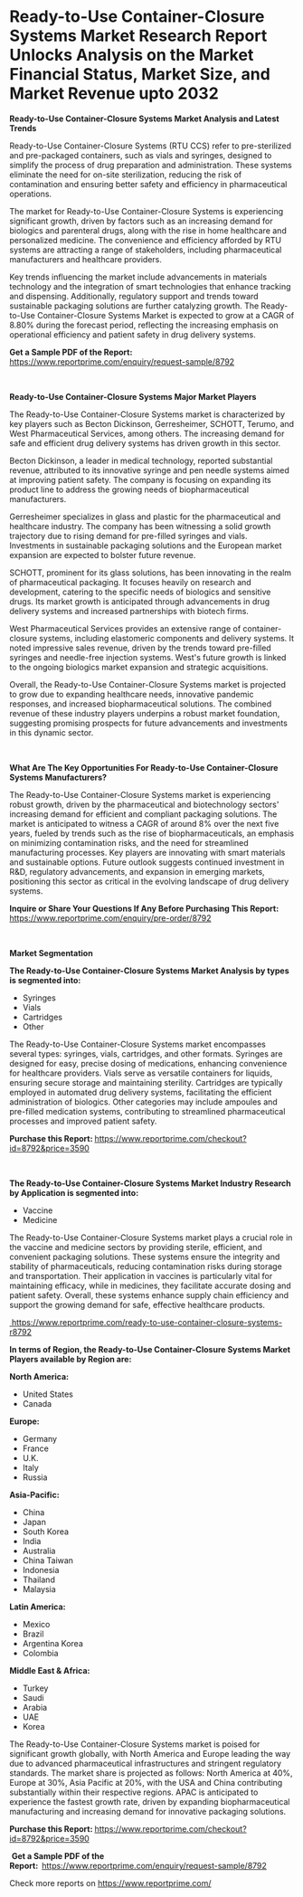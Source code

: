<p><h1>Ready-to-Use Container-Closure Systems Market Research Report Unlocks Analysis on the Market Financial Status, Market Size, and Market Revenue upto 2032</h1></p><p><strong>Ready-to-Use Container-Closure Systems Market Analysis and Latest Trends</strong></p>
<p><p>Ready-to-Use Container-Closure Systems (RTU CCS) refer to pre-sterilized and pre-packaged containers, such as vials and syringes, designed to simplify the process of drug preparation and administration. These systems eliminate the need for on-site sterilization, reducing the risk of contamination and ensuring better safety and efficiency in pharmaceutical operations.</p><p>The market for Ready-to-Use Container-Closure Systems is experiencing significant growth, driven by factors such as an increasing demand for biologics and parenteral drugs, along with the rise in home healthcare and personalized medicine. The convenience and efficiency afforded by RTU systems are attracting a range of stakeholders, including pharmaceutical manufacturers and healthcare providers.</p><p>Key trends influencing the market include advancements in materials technology and the integration of smart technologies that enhance tracking and dispensing. Additionally, regulatory support and trends toward sustainable packaging solutions are further catalyzing growth. The Ready-to-Use Container-Closure Systems Market is expected to grow at a CAGR of 8.80% during the forecast period, reflecting the increasing emphasis on operational efficiency and patient safety in drug delivery systems.</p></p>
<p><strong>Get a Sample PDF of the Report:&nbsp;</strong> <a href="https://www.reportprime.com/enquiry/request-sample/8792?utm_campaign=2299&utm_medium=2&utm_source=Github&utm_content=ia&utm_term=20032025&utm_id=ready-to-use-container-closure-systems">https://www.reportprime.com/enquiry/request-sample/8792</a></p>
<p>&nbsp;</p>
<p><strong>Ready-to-Use Container-Closure Systems Major Market Players</strong></p>
<p><p>The Ready-to-Use Container-Closure Systems market is characterized by key players such as Becton Dickinson, Gerresheimer, SCHOTT, Terumo, and West Pharmaceutical Services, among others. The increasing demand for safe and efficient drug delivery systems has driven growth in this sector.</p><p>Becton Dickinson, a leader in medical technology, reported substantial revenue, attributed to its innovative syringe and pen needle systems aimed at improving patient safety. The company is focusing on expanding its product line to address the growing needs of biopharmaceutical manufacturers.</p><p>Gerresheimer specializes in glass and plastic for the pharmaceutical and healthcare industry. The company has been witnessing a solid growth trajectory due to rising demand for pre-filled syringes and vials. Investments in sustainable packaging solutions and the European market expansion are expected to bolster future revenue.</p><p>SCHOTT, prominent for its glass solutions, has been innovating in the realm of pharmaceutical packaging. It focuses heavily on research and development, catering to the specific needs of biologics and sensitive drugs. Its market growth is anticipated through advancements in drug delivery systems and increased partnerships with biotech firms.</p><p>West Pharmaceutical Services provides an extensive range of container-closure systems, including elastomeric components and delivery systems. It noted impressive sales revenue, driven by the trends toward pre-filled syringes and needle-free injection systems. West's future growth is linked to the ongoing biologics market expansion and strategic acquisitions.</p><p>Overall, the Ready-to-Use Container-Closure Systems market is projected to grow due to expanding healthcare needs, innovative pandemic responses, and increased biopharmaceutical solutions. The combined revenue of these industry players underpins a robust market foundation, suggesting promising prospects for future advancements and investments in this dynamic sector.</p></p>
<p>&nbsp;</p>
<p><strong>What Are The Key Opportunities For Ready-to-Use Container-Closure Systems Manufacturers?</strong></p>
<p><p>The Ready-to-Use Container-Closure Systems market is experiencing robust growth, driven by the pharmaceutical and biotechnology sectors' increasing demand for efficient and compliant packaging solutions. The market is anticipated to witness a CAGR of around 8% over the next five years, fueled by trends such as the rise of biopharmaceuticals, an emphasis on minimizing contamination risks, and the need for streamlined manufacturing processes. Key players are innovating with smart materials and sustainable options. Future outlook suggests continued investment in R&D, regulatory advancements, and expansion in emerging markets, positioning this sector as critical in the evolving landscape of drug delivery systems.</p></p>
<p><strong>Inquire or Share Your Questions If Any Before Purchasing This Report:</strong> <a href="https://www.reportprime.com/enquiry/pre-order/8792?utm_campaign=2299&utm_medium=2&utm_source=Github&utm_content=ia&utm_term=20032025&utm_id=ready-to-use-container-closure-systems">https://www.reportprime.com/enquiry/pre-order/8792</a></p>
<p>&nbsp;</p>
<p><strong>Market Segmentation</strong></p>
<p><strong>The Ready-to-Use Container-Closure Systems Market Analysis by types is segmented into:</strong></p>
<p><ul><li>Syringes</li><li>Vials</li><li>Cartridges</li><li>Other</li></ul></p>
<p><p>The Ready-to-Use Container-Closure Systems market encompasses several types: syringes, vials, cartridges, and other formats. Syringes are designed for easy, precise dosing of medications, enhancing convenience for healthcare providers. Vials serve as versatile containers for liquids, ensuring secure storage and maintaining sterility. Cartridges are typically employed in automated drug delivery systems, facilitating the efficient administration of biologics. Other categories may include ampoules and pre-filled medication systems, contributing to streamlined pharmaceutical processes and improved patient safety.</p></p>
<p><strong>Purchase this Report:&nbsp;</strong><a href="https://www.reportprime.com/checkout?id=8792&price=3590&utm_campaign=2299&utm_medium=2&utm_source=Github&utm_content=ia&utm_term=20032025&utm_id=ready-to-use-container-closure-systems">https://www.reportprime.com/checkout?id=8792&price=3590</a></p>
<p>&nbsp;</p>
<p><strong>The Ready-to-Use Container-Closure Systems Market Industry Research by Application is segmented into:</strong></p>
<p><ul><li>Vaccine</li><li>Medicine</li></ul></p>
<p><p>The Ready-to-Use Container-Closure Systems market plays a crucial role in the vaccine and medicine sectors by providing sterile, efficient, and convenient packaging solutions. These systems ensure the integrity and stability of pharmaceuticals, reducing contamination risks during storage and transportation. Their application in vaccines is particularly vital for maintaining efficacy, while in medicines, they facilitate accurate dosing and patient safety. Overall, these systems enhance supply chain efficiency and support the growing demand for safe, effective healthcare products.</p></p>
<p><a href="https://www.reportprime.com/ready-to-use-container-closure-systems-r8792?utm_campaign=2299&utm_medium=2&utm_source=Github&utm_content=ia&utm_term=20032025&utm_id=ready-to-use-container-closure-systems">&nbsp;https://www.reportprime.com/ready-to-use-container-closure-systems-r8792</a></p>
<p><strong>In terms of Region, the Ready-to-Use Container-Closure Systems Market Players available by Region are:</strong></p>
<p>
    <p> <strong> North America: </strong>
        <ul>
            <li>United States</li>
            <li>Canada</li>
        </ul>
        </p> 
    <p> <strong> Europe: </strong>
        <ul>
            <li>Germany</li>
            <li>France</li>
            <li>U.K.</li>
            <li>Italy</li>
            <li>Russia</li>
        </ul>
        </p> 
    <p> <strong> Asia-Pacific: </strong>
        <ul>
            <li>China</li>
            <li>Japan</li>
            <li>South Korea</li>
            <li>India</li>
            <li>Australia</li>
            <li>China Taiwan</li>
            <li>Indonesia</li>
            <li>Thailand</li>
            <li>Malaysia</li>
        </ul>
        </p> 
    <p> <strong> Latin America: </strong>
        <ul>
            <li>Mexico</li>
            <li>Brazil</li>
            <li>Argentina Korea</li>
            <li>Colombia</li>
        </ul>
        </p> 
    <p> <strong> Middle East & Africa: </strong>
        <ul>
            <li>Turkey</li>
            <li>Saudi</li>
            <li>Arabia</li>
            <li>UAE</li>
            <li>Korea</li>
        </ul>
    </p>
    </p>
<p><p>The Ready-to-Use Container-Closure Systems market is poised for significant growth globally, with North America and Europe leading the way due to advanced pharmaceutical infrastructures and stringent regulatory standards. The market share is projected as follows: North America at 40%, Europe at 30%, Asia Pacific at 20%, with the USA and China contributing substantially within their respective regions. APAC is anticipated to experience the fastest growth rate, driven by expanding biopharmaceutical manufacturing and increasing demand for innovative packaging solutions.</p></p>
<p><strong>Purchase this Report: </strong><a href="https://www.reportprime.com/checkout?id=8792&price=3590&utm_campaign=2299&utm_medium=2&utm_source=Github&utm_content=ia&utm_term=20032025&utm_id=ready-to-use-container-closure-systems">https://www.reportprime.com/checkout?id=8792&price=3590</a></p>
<p>&nbsp;<strong>Get a Sample PDF of the Report:&nbsp;&nbsp;</strong><a href="https://www.reportprime.com/enquiry/request-sample/8792?utm_campaign=2299&utm_medium=2&utm_source=Github&utm_content=ia&utm_term=20032025&utm_id=ready-to-use-container-closure-systems">https://www.reportprime.com/enquiry/request-sample/8792</a></p>
<p><strong></strong></p>
<p>Check more reports on <a href="https://www.reportprime.com/?utm_campaign=2299&utm_medium=2&utm_source=Github&utm_content=ia&utm_term=20032025&utm_id=ready-to-use-container-closure-systems">https://www.reportprime.com/</a></p>